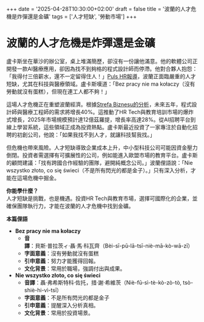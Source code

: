 +++
date = '2025-04-28T10:30:00+02:00'
draft = false
title = '波蘭的人才危機是炸彈還是金礦'
tags = ['人才短缺', '勞動市場']
+++

# 波蘭的人才危機是炸彈還是金礦

盧卡斯坐在華沙的辦公室，桌上堆滿簡歷，卻沒有一份讓他滿意。他的軟體公司正開發一款AI醫療應用，卻因為找不到夠格的程式設計師而停滯。他對合夥人抱怨：「我得付三倍薪水，還不一定留得住人！」[Puls HR報導](https://www.pulshr.pl/rekrutacja/mamy-w-polsce-bombe-z-opoznionym-zaplonem-faceci-w-garniturach-raczej-tego-nie-naprawia,111740.html)，波蘭正面臨嚴重的人才短缺，尤其在科技與醫療領域。盧卡斯嘆道：「Bez pracy nie ma kołaczy（沒有勞動就沒有蛋糕），但現在連工人都不夠！」

這場人才危機正在重塑波蘭經濟。根據[Strefa Biznesu的分析](https://strefabiznesu.pl/te-osoby-wkrotce-beda-na-wage-zlota-na-polskim-rynku-pracy/ar/c3p2-27503891)，未來五年，程式設計師與醫療工程師的需求將增長40%。這推動了HR Tech與教育培訓市場的爆炸式增長，2025年市場規模預計達12億茲羅提，增長率高達28%。從AI招聘平台到線上學習系統，這些領域正成為投資熱點。盧卡斯最近投資了一家專注於自動化招聘的初創公司，他說：「如果我找不到人才，就讓科技幫我找。」

但危機也帶來風險。人才短缺導致企業成本上升，中小型科技公司可能因資金壓力倒閉。投資者需選擇有可擴展性的公司，例如能進入歐盟市場的教育平台。盧卡斯的顧問建議：「找有跨國合作經驗的團隊，避開純概念公司。」波蘭俚語說：「Nie wszystko złoto, co się świeci（不是所有閃光的都是金子）。」只有深入分析，才能在這場危機中掘金。

**你能學什麼？**  
人才短缺是挑戰，也是機遇。投資HR Tech與教育市場，選擇可國際化的企業，並確保團隊執行力，才能在波蘭的人才危機中找到金礦。

**本篇俚語**  
- **Bez pracy nie ma kołaczy**  
  - **音譯**：貝斯·普拉茨ィ·聶·馬·科瓦齊（Bèi-sī-pū-lā-tsī-niè-mā-kò-wā-zī）  
  - **字面意義**：沒有勞動就沒有蛋糕  
  - **引申意義**：努力才能獲得回報。  
  - **文化背景**：常用於職場，強調付出與成果。  
- **Nie wszystko złoto, co się świeci**  
  - **音譯**：聶·弗希斯特科·佐托，措·謝·希維茨（Niè-fū-sì-tè-kò-zò-tò, tsò-shiè-hi-vì-tsī）  
  - **字面意義**：不是所有閃光的都是金子  
  - **引申意義**：提醒深入分析真相。  
  - **文化背景**：常用於投資場景。